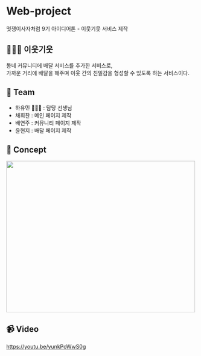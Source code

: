# Web-project
멋쟁이사자처럼 9기 아이디어톤 - 이웃기웃 서비스 제작

## 👨‍👧‍👧 이웃기웃
동네 커뮤니티에 배달 서비스를 추가한 서비스로, 
<br>
가까운 거리에 배달을 해주며 이웃 간의 친밀감을 형성할 수 있도록 하는 서비스이다.

## 🦁 Team
- 하유민 👩🏻‍🏫 : 담당 선생님
- 채희찬 : 메인 페이지 제작
- 배연주 : 커뮤니티 페이지 제작
- 윤현지 : 배달 페이지 제작

## 🎨 Concept
<img src="https://user-images.githubusercontent.com/69155170/123157084-13188b00-d4a5-11eb-96e8-cb6ac8a5cbff.png" width="500" height="400">

## 📹 Video
https://youtu.be/yunkPoWwS0g
